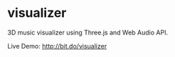 # visualizer

3D music visualizer using Three.js and Web Audio API.

Live Demo: http://bit.do/visualizer
